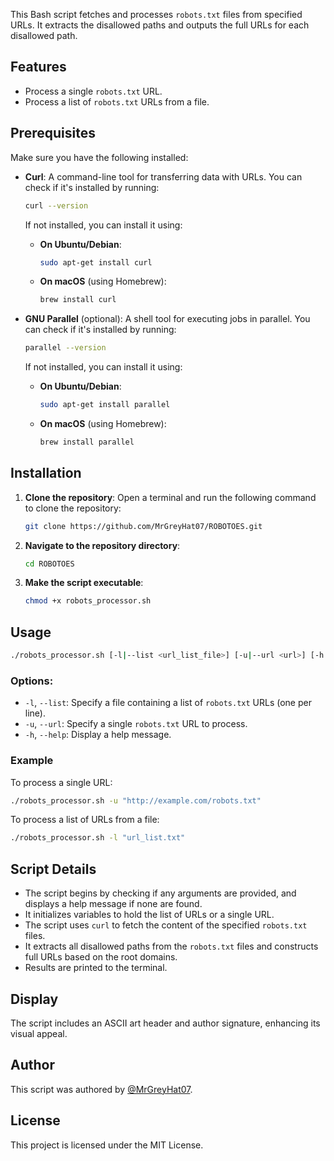 This Bash script fetches and processes `robots.txt` files from specified URLs. It extracts the disallowed paths and outputs the full URLs for each disallowed path.

## Features

- Process a single `robots.txt` URL.
- Process a list of `robots.txt` URLs from a file.

## Prerequisites

Make sure you have the following installed:

- **Curl**: A command-line tool for transferring data with URLs. You can check if it's installed by running:
  ```bash
  curl --version
  ```
  If not installed, you can install it using:
  - **On Ubuntu/Debian**:
    ```bash
    sudo apt-get install curl
    ```
  - **On macOS** (using Homebrew):
    ```bash
    brew install curl
    ```

- **GNU Parallel** (optional): A shell tool for executing jobs in parallel. You can check if it's installed by running:
  ```bash
  parallel --version
  ```
  If not installed, you can install it using:
  - **On Ubuntu/Debian**:
    ```bash
    sudo apt-get install parallel
    ```
  - **On macOS** (using Homebrew):
    ```bash
    brew install parallel
    ```

## Installation

1. **Clone the repository**:
   Open a terminal and run the following command to clone the repository:
   ```bash
   git clone https://github.com/MrGreyHat07/ROBOTOES.git
   ```

2. **Navigate to the repository directory**:
   ```bash
   cd ROBOTOES
   ```

3. **Make the script executable**:
   ```bash
   chmod +x robots_processor.sh
   ```

## Usage

```bash
./robots_processor.sh [-l|--list <url_list_file>] [-u|--url <url>] [-h|--help]
```

### Options:

- `-l`, `--list`: Specify a file containing a list of `robots.txt` URLs (one per line).
- `-u`, `--url`: Specify a single `robots.txt` URL to process.
- `-h`, `--help`: Display a help message.

### Example

To process a single URL:
```bash
./robots_processor.sh -u "http://example.com/robots.txt"
```

To process a list of URLs from a file:
```bash
./robots_processor.sh -l "url_list.txt"
```

## Script Details

- The script begins by checking if any arguments are provided, and displays a help message if none are found.
- It initializes variables to hold the list of URLs or a single URL.
- The script uses `curl` to fetch the content of the specified `robots.txt` files.
- It extracts all disallowed paths from the `robots.txt` files and constructs full URLs based on the root domains.
- Results are printed to the terminal.

## Display

The script includes an ASCII art header and author signature, enhancing its visual appeal.

## Author

This script was authored by [@MrGreyHat07](https://github.com/MrGreyHat07).

## License
This project is licensed under the MIT License.
